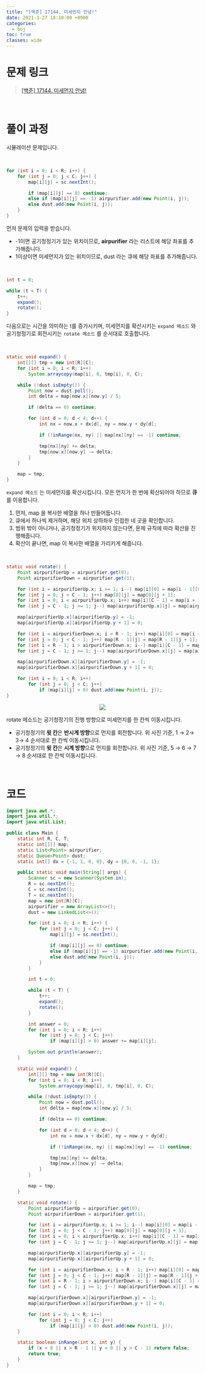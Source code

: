 ```yaml
---
title: "[백준] 17144. 미세먼지 안녕!"
date: 2021-3-27 18:10:00 +0900
categories:
  - boj
toc: true
classes: wide
---
```


# 문제 링크

> [[백준] 17144. 미세먼지 안녕!](https://www.acmicpc.net/problem/17144)

<br>

# 풀이 과정

시뮬레이션 문제입니다.

<br>

```java
for (int i = 0; i < R; i++) {
    for (int j = 0; j < C; j++) {
        map[i][j] = sc.nextInt();

        if (map[i][j] == 0) continue;
        else if (map[i][j] == -1) airpurifier.add(new Point(i, j));
        else dust.add(new Point(i, j));
    }
}
```

먼저 문제의 입력을 받습니다.

- -1이면 공기청정기가 있는 위치이므로, **airpurifier** 라는 리스트에 해당 좌표를 추가해줍니다.
- 1이상이면 미세먼지가 있는 위치이므로, dust 라는 큐에 해당 좌표를 추가해줍니다.

<br>

```java
int t = 0;

while (t < T) {
    t++;
    expand();
    rotate();
}
```

다음으로는 시간을 의미하는 t를 증가시키며, 미세먼지를 확산시키는 `expand 메소드` 와 공기청정기로 회전시키는 `rotate 메소드` 를 순서대로 호출합니다.

<br>

```java
static void expand() {
    int[][] tmp = new int[R][C];
    for (int i = 0; i < R; i++)
        System.arraycopy(map[i], 0, tmp[i], 0, C);

    while (!dust.isEmpty()) {
        Point now = dust.poll();
        int delta = map[now.x][now.y] / 5;

        if (delta == 0) continue;

        for (int d = 0; d < 4; d++) {
            int nx = now.x + dx[d], ny = now.y + dy[d];

            if (!inRange(nx, ny) || map[nx][ny] == -1) continue;

            tmp[nx][ny] += delta;
            tmp[now.x][now.y] -= delta;
        }
    }

    map = tmp;
}
```

`expand 메소드` 는 미세먼지를 확산시킵니다. 모든 먼지가 한 번에 확산되어야 하므로 **큐**를 이용합니다.

1. 먼저, map 을 복사한 배열을 하나 만들어둡니다.
2. 큐에서 하나씩 제거하며, 해당 위치 상하좌우 인접한 네 곳을 확인합니다.
3. 범위 밖이 아니거나, 공기청정기가 위치하지 않는다면, 문제 규칙에 따라 확산을 진행해줍니다.
4. 확산이 끝나면, map 이 복사한 배열을 가리키게 해줍니다.

<br>

```java
static void rotate() {
    Point airpurifierUp = airpurifier.get(0);
    Point airpurifierDown = airpurifier.get(1);

    for (int i = airpurifierUp.x; i >= 1; i--) map[i][0] = map[i - 1][0];
    for (int j = 0; j < C - 1; j++) map[0][j] = map[0][j + 1];
    for (int i = 0; i < airpurifierUp.x; i++) map[i][C - 1] = map[i + 1][C - 1];
    for (int j = C - 1; j >= 1; j--) map[airpurifierUp.x][j] = map[airpurifierUp.x][j - 1];

    map[airpurifierUp.x][airpurifierUp.y] = -1;
    map[airpurifierUp.x][airpurifierUp.y + 1] = 0;

    for (int i = airpurifierDown.x; i < R - 1; i++) map[i][0] = map[i + 1][0];
    for (int j = 0; j < C - 1; j++) map[R - 1][j] = map[R - 1][j + 1];
    for (int i = R - 1; i > airpurifierDown.x; i--) map[i][C - 1] = map[i - 1][C - 1];
    for (int j = C - 1; j >= 1; j--) map[airpurifierDown.x][j] = map[airpurifierDown.x][j - 1];

    map[airpurifierDown.x][airpurifierDown.y] = -1;
    map[airpurifierDown.x][airpurifierDown.y + 1] = 0;

    for (int i = 0; i < R; i++)
        for (int j = 0; j < C; j++)
            if (map[i][j] > 0) dust.add(new Point(i, j));
}
```

<center><img src="http://dl.dropbox.com/s/yupzwbv6ral0yrh/%EB%B0%B1%EC%A4%80-17144_%EB%AF%B8%EC%84%B8%EB%A8%BC%EC%A7%80%20%EC%95%88%EB%85%95%21-1.png"></center>

rotate 메소드는 공기청정기의 진행 방향으로 미세먼지를 한 칸씩 이동시킵니다. 

- 공기청정기의 **윗 칸**은 **반시계 방향**으로 먼지를 회전합니다. 위 사진 기준, 1 → 2→ 3→ 4 순서대로 한 칸씩 이동시킵니다.
- 공기청정기의 **윗 칸**은 **시계 방향**으로 먼지를 회전합니다. 위 사진 기준, 5 → 6 → 7 → 8 순서대로 한 칸씩 이동시킵니다.

<br>

# 코드

```java
import java.awt.*;
import java.util.*;
import java.util.List;

public class Main {
    static int R, C, T;
    static int[][] map;
    static List<Point> airpurifier;
    static Queue<Point> dust;
    static int[] dx = {-1, 1, 0, 0}, dy = {0, 0, -1, 1};

    public static void main(String[] args) {
        Scanner sc = new Scanner(System.in);
        R = sc.nextInt();
        C = sc.nextInt();
        T = sc.nextInt();
        map = new int[R][C];
        airpurifier = new ArrayList<>();
        dust = new LinkedList<>();

        for (int i = 0; i < R; i++) {
            for (int j = 0; j < C; j++) {
                map[i][j] = sc.nextInt();

                if (map[i][j] == 0) continue;
                else if (map[i][j] == -1) airpurifier.add(new Point(i, j));
                else dust.add(new Point(i, j));
            }
        }

        int t = 0;

        while (t < T) {
            t++;
            expand();
            rotate();
        }

        int answer = 0;
        for (int i = 0; i < R; i++)
            for (int j = 0; j < C; j++)
                if (map[i][j] > 0) answer += map[i][j];

        System.out.println(answer);
    }

    static void expand() {
        int[][] tmp = new int[R][C];
        for (int i = 0; i < R; i++)
            System.arraycopy(map[i], 0, tmp[i], 0, C);

        while (!dust.isEmpty()) {
            Point now = dust.poll();
            int delta = map[now.x][now.y] / 5;

            if (delta == 0) continue;

            for (int d = 0; d < 4; d++) {
                int nx = now.x + dx[d], ny = now.y + dy[d];

                if (!inRange(nx, ny) || map[nx][ny] == -1) continue;

                tmp[nx][ny] += delta;
                tmp[now.x][now.y] -= delta;
            }
        }

        map = tmp;
    }

    static void rotate() {
        Point airpurifierUp = airpurifier.get(0);
        Point airpurifierDown = airpurifier.get(1);

        for (int i = airpurifierUp.x; i >= 1; i--) map[i][0] = map[i - 1][0];
        for (int j = 0; j < C - 1; j++) map[0][j] = map[0][j + 1];
        for (int i = 0; i < airpurifierUp.x; i++) map[i][C - 1] = map[i + 1][C - 1];
        for (int j = C - 1; j >= 1; j--) map[airpurifierUp.x][j] = map[airpurifierUp.x][j - 1];

        map[airpurifierUp.x][airpurifierUp.y] = -1;
        map[airpurifierUp.x][airpurifierUp.y + 1] = 0;

        for (int i = airpurifierDown.x; i < R - 1; i++) map[i][0] = map[i + 1][0];
        for (int j = 0; j < C - 1; j++) map[R - 1][j] = map[R - 1][j + 1];
        for (int i = R - 1; i > airpurifierDown.x; i--) map[i][C - 1] = map[i - 1][C - 1];
        for (int j = C - 1; j >= 1; j--) map[airpurifierDown.x][j] = map[airpurifierDown.x][j - 1];

        map[airpurifierDown.x][airpurifierDown.y] = -1;
        map[airpurifierDown.x][airpurifierDown.y + 1] = 0;

        for (int i = 0; i < R; i++)
            for (int j = 0; j < C; j++)
                if (map[i][j] > 0) dust.add(new Point(i, j));
    }

    static boolean inRange(int x, int y) {
        if (x < 0 || x > R - 1 || y < 0 || y > C - 1) return false;
        return true;
    }
}
```